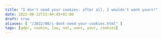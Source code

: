 ```yaml
---
title: "I don't need your cookies: after all, I wouldn't want yours!"
date: 2022-08-22T23:44:45+01:00
draft: true
aliases: [ "/2022/08/i-dont-need-your-cookies.html" ]
tags: [gdpr, cookie, law, not, want, your, cookies]
---
```


